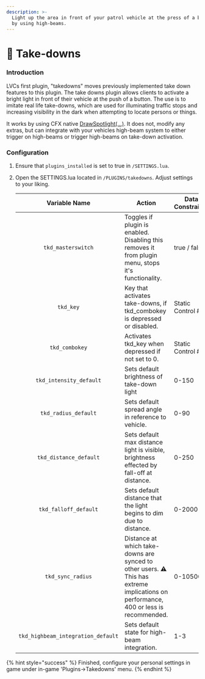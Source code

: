 ```yaml
---
description: >-
  Light up the area in front of your patrol vehicle at the press of a button or
  by using high-beams.
---
```


# 🔦 Take-downs

### Introduction

LVCs first plugin, "takedowns" moves previously implemented take down features to this plugin. The take downs plugin allows clients to activate a bright light in front of their vehicle at the push of a button. The use is to imitate real life take-downs, which are used for illuminating traffic stops and increasing visibility in the dark when attempting to locate persons or things.

It works by using CFX native [DrawSpotlight(...)](https://runtime.fivem.net/doc/natives/?\_0xD0F64B265C8C8B33). It does not, modify any extras, but can integrate with your vehicles high-beam system to either trigger on high-beams or trigger high-beams on take-down activation.

### Configuration

1. Ensure that `plugins_installed` is set to true in `/SETTINGS.lua`.
2.  Open the SETTINGS.lua located in `/PLUGINS/takedowns`. Adjust settings to your liking.

    |            Variable Name           | Action                                                                                                                               | Data Constraints |          Common Name          | Default |
    | :--------------------------------: | ------------------------------------------------------------------------------------------------------------------------------------ | ---------------- | :---------------------------: | :-----: |
    |         `tkd_masterswitch`         | Toggles if plugin is enabled. Disabling this removes it from plugin menu, stops it's functionality.                                  | true / false     |         Master-switch         |   true  |
    |              `tkd_key`             | Key that activates take-downs, if tkd\_combokey is depressed or disabled.                                                            | Static Control # |              Key              |    74   |
    |           `tkd_combokey`           | Activates tkd\_key when depressed if not set to 0.                                                                                   | Static Control # |            Combokey           |    21   |
    |       `tkd_intensity_default`      | Sets default brightness of take-down light                                                                                           | 0-150            |       Default Intensity       |   100   |
    |        `tkd_radius_default`        | Sets default spread angle in reference to vehicle.                                                                                   | 0-90             |         Default Radius        |    50   |
    |       `tkd_distance_default`       | Sets default max distance light is visible, brightness effected by fall-off at distance.                                             | 0-250            |        Default Distance       |    50   |
    |        `tkd_falloff_default`       | Sets default distance that the light begins to dim due to distance.                                                                  | 0-2000           |        Default Falloff        |   1000  |
    |          `tkd_sync_radius`         | Distance at which take-downs are synced to other users. ⚠️ This has extreme implications on performance, 400 or less is recommended. | 0-10500          |          Sync Radius          |   400   |
    | `tkd_highbeam_integration_default` | Sets default state for high-beam integration.                                                                                        | 1-3              | Default High-Beam Integration |    2    |

{% hint style="success" %}
Finished, configure your personal settings in game under in-game 'Plugins->Takedowns' menu.
{% endhint %}
